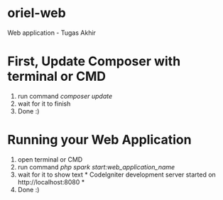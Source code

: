# oriel-web
Web application - Tugas Akhir

# First, Update Composer with terminal or CMD

1. run command *composer update*
2. wait for it to finish
3. Done :)

# Running your Web Application

1. open terminal or CMD
2. run command *php spark start:web_application_name*
3. wait for it to show text * CodeIgniter development server started on http://localhost:8080 *
4. Done :)
